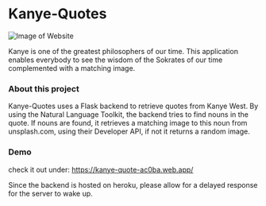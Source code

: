 # Kanye-Quotes

![Image of Website](./src/assets/github-readme-image.PNG)

Kanye is one of the greatest philosophers of our time.
This application enables everybody to see the wisdom of the Sokrates of our time complemented with a matching image.


### About this project
Kanye-Quotes uses a Flask backend to retrieve quotes from Kanye West. By using the Natural Language Toolkit, the backend tries to find nouns in the quote.
If nouns are found, it retrieves a matching image to this noun from unsplash.com, using their Developer API, if not it returns a random image.

### Demo

check it out under: https://kanye-quote-ac0ba.web.app/

Since the backend is hosted on heroku, please allow for a delayed response for the server to wake up.
